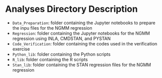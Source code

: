 # Analyses Directory Description

 * ``Data_Preparation``: folder containing the Jupyter notebooks to prepare the inpu files for the NGMM regression
 * ``Regression``: folder containing the Jupyter notebooks for the NGMM regression using INLA, CMDSTAN, and PYSTAN
 * ``Code_Verification``: folder containing the codes used in the verification exercise
 * ``Python_lib``: folder containing the Python scripts
 * ``R_lib``: folder containing the R scripts
 * ``Stan_lib``: folder containing the STAN regression files for the NGMM regression

